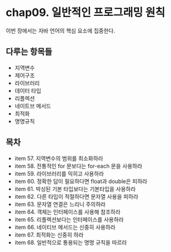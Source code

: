 # chap09. 일반적인 프로그래밍 원칙
이번 장에서는 자바 언어의 핵심 요소에 집중한다.
## 다루는 항목들
* 지역변수
* 제어구조
* 라이브러리
* 데이터 타입
* 리플렉션
* 네이트브 메서드
* 최적화
* 명명규칙

## 목차
* item 57. 지역변수의 범위를 최소화하라
* item 58. 전통적인 for 문보다는 for-each 문을 사용하라
* item 59. 라이브러리를 익히고 사용하라
* item 60. 정확한 답이 필요하다면 float과 double은 피하라
* item 61. 박싱된 기본 타입보다는 기본타입을 사용하라
* item 62. 다른 타입이 적절하다면 문자열 사용을 피하라
* item 63. 문자열 연결은 느리니 주의하라
* item 64. 객체는 인터페이스를 사용해 참조하라
* item 65. 리플렉션보다는 인터페이스를 사용하라
* item 66. 네이티브 메서드는 신중히 사용하라
* item 67. 최적화는 신중히 하라
* item 68. 일반적으로 통용되는 명명 규칙을 따르라